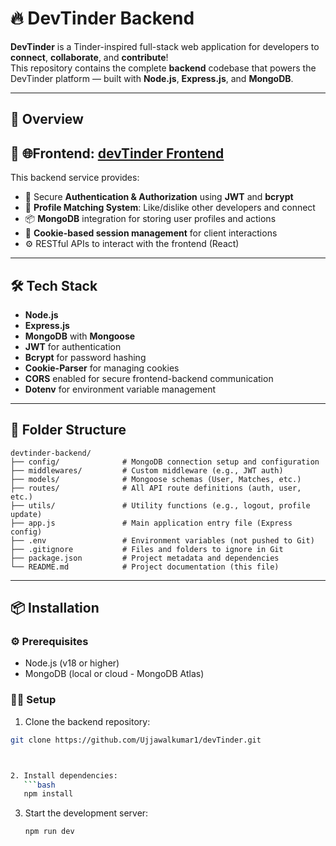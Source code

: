 # 🔥 DevTinder Backend

**DevTinder** is a Tinder-inspired full-stack web application for developers to **connect**, **collaborate**, and **contribute**!  
This repository contains the complete **backend** codebase that powers the DevTinder platform — built with **Node.js**, **Express.js**, and **MongoDB**.

---

## 🚀 Overview



## 🔗 **🌐Frontend:** [devTinder Frontend](https://github.com/Ujjawalkumar1/devTinder-web.git)

This backend service provides:

- 🔐 Secure **Authentication & Authorization** using **JWT** and **bcrypt**
- 🧠 **Profile Matching System**: Like/dislike other developers and connect
- 📦 **MongoDB** integration for storing user profiles and actions
- 🍪 **Cookie-based session management** for client interactions
- ⚙️ RESTful APIs to interact with the frontend (React)

---

## 🛠️ Tech Stack

- **Node.js**
- **Express.js**
- **MongoDB** with **Mongoose**
- **JWT** for authentication
- **Bcrypt** for password hashing
- **Cookie-Parser** for managing cookies
- **CORS** enabled for secure frontend-backend communication
- **Dotenv** for environment variable management

---
## 📁 Folder Structure

```
devtinder-backend/
├── config/              # MongoDB connection setup and configuration
├── middlewares/         # Custom middleware (e.g., JWT auth)
├── models/              # Mongoose schemas (User, Matches, etc.)
├── routes/              # All API route definitions (auth, user, etc.)
├── utils/               # Utility functions (e.g., logout, profile update)
├── app.js               # Main application entry file (Express config)
├── .env                 # Environment variables (not pushed to Git)
├── .gitignore           # Files and folders to ignore in Git
├── package.json         # Project metadata and dependencies
└── README.md            # Project documentation (this file)
```




---

## 📦 Installation

### ⚙️ Prerequisites

- Node.js (v18 or higher)
- MongoDB (local or cloud - MongoDB Atlas)

### 🧑‍💻 Setup

1. Clone the backend repository:

```bash
git clone https://github.com/Ujjawalkumar1/devTinder.git



2. Install dependencies:
   ```bash
   npm install
   ```

3. Start the development server:
   ```bash
   npm run dev
   ```





